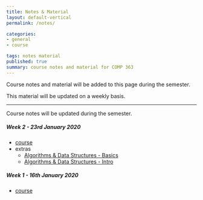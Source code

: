 ```yaml
---
title: Notes & Material
layout: default-vertical
permalink: /notes/

categories:
- general
- course

tags: notes material
published: true
summary: course notes and material for COMP 363
---
```


Course notes and material will be added to this page during the semester.

This material will be updated on a weekly basis.

***

Course notes will be updated during the semester.

##### Week 2 - 23rd January 2020
  * [course](/assets/docs/2020/comp363-week2.pdf)
  * extras
    * [Algorithms & Data Structures - Basics](/assets/docs/extras/notes-alg-ds-basic.pdf)
    * [Algorithms & Data Structures - Intro](/assets/docs/extras/notes-alg-ds-intro.pdf)

##### Week 1 - 16th January 2020
  * [course](/assets/docs/2020/comp363-week1.pdf)